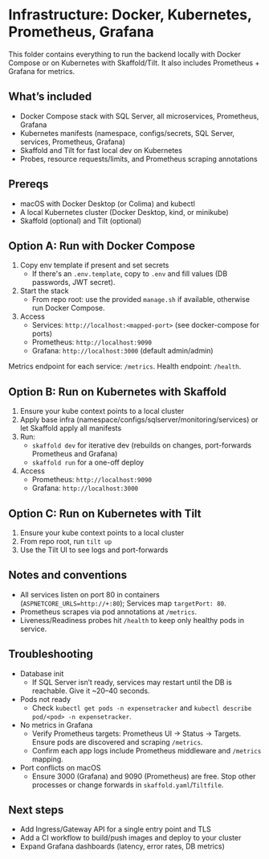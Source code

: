 # Infrastructure: Docker, Kubernetes, Prometheus, Grafana

This folder contains everything to run the backend locally with Docker Compose or on Kubernetes with Skaffold/Tilt. It also includes Prometheus + Grafana for metrics.

## What’s included

- Docker Compose stack with SQL Server, all microservices, Prometheus, Grafana
- Kubernetes manifests (namespace, configs/secrets, SQL Server, services, Prometheus, Grafana)
- Skaffold and Tilt for fast local dev on Kubernetes
- Probes, resource requests/limits, and Prometheus scraping annotations

## Prereqs

- macOS with Docker Desktop (or Colima) and kubectl
- A local Kubernetes cluster (Docker Desktop, kind, or minikube)
- Skaffold (optional) and Tilt (optional)

## Option A: Run with Docker Compose

1) Copy env template if present and set secrets
   - If there's an `.env.template`, copy to `.env` and fill values (DB passwords, JWT secret).
2) Start the stack
   - From repo root: use the provided `manage.sh` if available, otherwise run Docker Compose.
3) Access
   - Services: `http://localhost:<mapped-port>` (see docker-compose for ports)
   - Prometheus: `http://localhost:9090`
   - Grafana: `http://localhost:3000` (default admin/admin)

Metrics endpoint for each service: `/metrics`. Health endpoint: `/health`.

## Option B: Run on Kubernetes with Skaffold

1) Ensure your kube context points to a local cluster
2) Apply base infra (namespace/configs/sqlserver/monitoring/services) or let Skaffold apply all manifests
3) Run:
   - `skaffold dev` for iterative dev (rebuilds on changes, port-forwards Prometheus and Grafana)
   - `skaffold run` for a one-off deploy
4) Access
   - Prometheus: `http://localhost:9090`
   - Grafana: `http://localhost:3000`

## Option C: Run on Kubernetes with Tilt

1) Ensure your kube context points to a local cluster
2) From repo root, run `tilt up`
3) Use the Tilt UI to see logs and port-forwards

## Notes and conventions

- All services listen on port 80 in containers (`ASPNETCORE_URLS=http://+:80`); Services map `targetPort: 80`.
- Prometheus scrapes via pod annotations at `/metrics`.
- Liveness/Readiness probes hit `/health` to keep only healthy pods in service.

## Troubleshooting

- Database init
  - If SQL Server isn’t ready, services may restart until the DB is reachable. Give it ~20–40 seconds.
- Pods not ready
  - Check `kubectl get pods -n expensetracker` and `kubectl describe pod/<pod> -n expensetracker`.
- No metrics in Grafana
  - Verify Prometheus targets: Prometheus UI → Status → Targets. Ensure pods are discovered and scraping `/metrics`.
  - Confirm each app logs include Prometheus middleware and `/metrics` mapping.
- Port conflicts on macOS
  - Ensure 3000 (Grafana) and 9090 (Prometheus) are free. Stop other processes or change forwards in `skaffold.yaml`/`Tiltfile`.

## Next steps

- Add Ingress/Gateway API for a single entry point and TLS
- Add a CI workflow to build/push images and deploy to your cluster
- Expand Grafana dashboards (latency, error rates, DB metrics)
